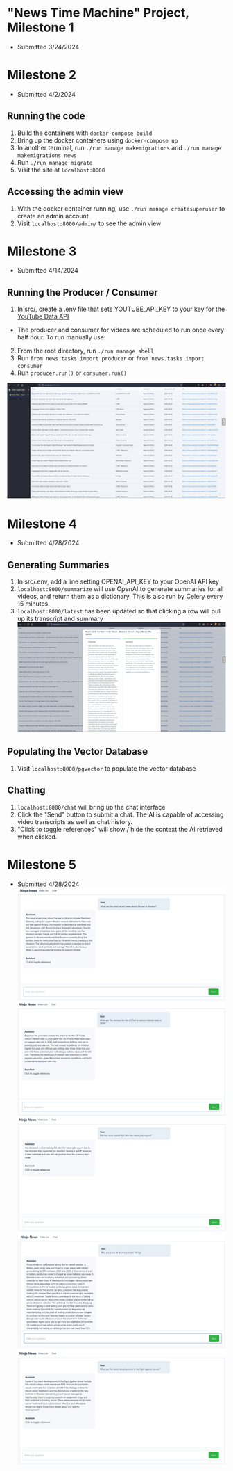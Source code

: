 # "News Time Machine" Project, Milestone 1
* Submitted 3/24/2024

# Milestone 2
* Submitted 4/2/2024

## Running the code
1. Build the containers with `docker-compose build`
2. Bring up the docker containers using `docker-compose up`
3. In another terminal, run `./run manage makemigrations` and `./run manage makemigrations news`
4. Run `./run manage migrate`
5. Visit the site at `localhost:8000`

## Accessing the admin view
1. With the docker container running, use `./run manage createsuperuser` to create an admin account
2. Visit `localhost:8000/admin/` to see the admin view


# Milestone 3
* Submitted 4/14/2024

## Running the Producer / Consumer
1. In src/, create a .env file that sets YOUTUBE_API_KEY to your key for the [YouTube Data API](https://developers.google.com/youtube/v3/getting-started)
* The producer and consumer for videos are scheduled to run once every half hour. To run manually use:
2. From the root directory, run `./run manage shell`
3. Run `from news.tasks import producer` or `from news.tasks import consumer`
4. Run `producer.run()` or `consumer.run()`

![Image of the /latest endpoint](./ninja_news_latest.png)


# Milestone 4
* Submitted 4/28/2024

## Generating Summaries
1. In src/.env, add a line setting OPENAI_API_KEY to your OpenAI API key
2. `localhost:8000/summarize` will use OpenAI to generate summaries for all videos, and return them as a dictionary. This is also run by Celery every 15 minutes.
3. `localhost:8000/latest` has been updated so that clicking a row will pull up its transcript and summary
![Image of Transcript and Summary](./video_summary_modal.png)

## Populating the Vector Database
1. Visit `localhost:8000/pgvector` to populate the vector database

## Chatting
1. `localhost:8000/chat` will bring up the chat interface
2. Click the "Send" button to submit a chat. The AI is capable of accessing video transcripts as well as chat history.
3. "Click to toggle references" will show / hide the context the AI retrieved when clicked.


# Milestone 5
* Submitted 4/28/2024
![AI response to "What are the most recent news about the war in Ukraine?"](ai_q1.png)
![AI response to "What are the chances for the US Fed to reduce interest rates in 2024?"](ai_q2.png)
![AI response to "Did the stock market fall after the latest jobs report?"](ai_q3.png)
![AI response to "Why are prices of electric vehicles falling?"](ai_q4.png)
![AI response to "What are the latest developments in the fight against cancer?"](ai_q5.png)
